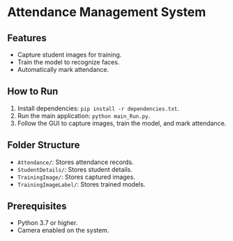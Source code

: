 # Attendance Management System

## Features
- Capture student images for training.
- Train the model to recognize faces.
- Automatically mark attendance.

## How to Run
1. Install dependencies: `pip install -r dependencies.txt`.
2. Run the main application: `python main_Run.py`.
3. Follow the GUI to capture images, train the model, and mark attendance.

## Folder Structure
- `Attendance/`: Stores attendance records.
- `StudentDetails/`: Stores student details.
- `TrainingImage/`: Stores captured images.
- `TrainingImageLabel/`: Stores trained models.

## Prerequisites
- Python 3.7 or higher.
- Camera enabled on the system.

